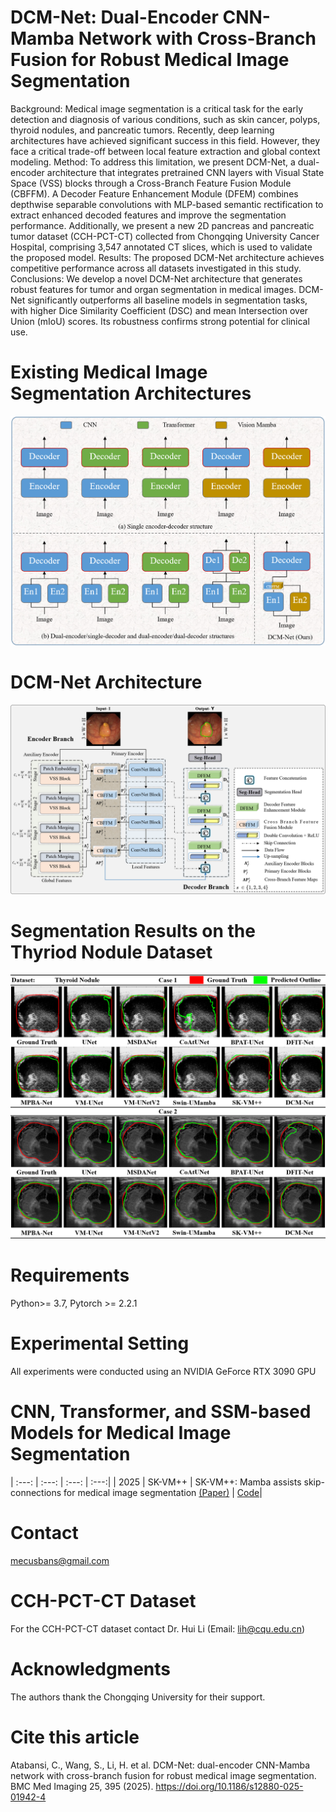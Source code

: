 # DCM-Net: Dual-Encoder CNN-Mamba Network with Cross-Branch Fusion for Robust Medical Image Segmentation

Background: Medical image segmentation is a critical task for the early detection and diagnosis of various conditions, such as skin cancer, polyps, thyroid nodules, and pancreatic tumors. Recently, deep learning architectures have achieved significant success in this field. However, they face a critical trade-off between local feature extraction and global context modeling. Method: To address this limitation, we present DCM-Net, a dual-encoder architecture that integrates pretrained CNN layers with Visual State Space (VSS) blocks through a Cross-Branch Feature Fusion Module (CBFFM). A Decoder Feature Enhancement Module (DFEM) combines depthwise separable convolutions with MLP-based semantic rectification to extract enhanced decoded features and improve the segmentation performance. Additionally, we present a new 2D pancreas and pancreatic tumor dataset (CCH-PCT-CT) collected from Chongqing University Cancer Hospital, comprising 3,547 annotated CT slices, which is used to validate the proposed model. Results: The proposed DCM-Net architecture achieves competitive performance across all datasets investigated in this study. Conclusions: We develop a novel DCM-Net architecture that generates robust features for tumor and organ segmentation in medical images. DCM-Net significantly outperforms all baseline models in segmentation tasks, with higher Dice Similarity Coefficient (DSC) and mean Intersection over Union (mIoU) scores. Its robustness confirms strong potential for clinical use.

#  Existing Medical Image Segmentation Architectures

![ARC](https://github.com/mecusbans/DCM-Net/blob/fceaa5e810ff7dfa56b5397e8083c9a98b8aa469/Others/Figure%202.png)

# DCM-Net Architecture
![DCM-NetDCM-Net](https://github.com/mecusbans/DCM-Net/blob/bf2d75464e29553cef5a46d8fbdc5a85e1c937f8/Others/Figure%203.png)

# Segmentation Results on the Thyriod Nodule Dataset
![Results](https://github.com/mecusbans/DCM-Net/blob/15749ff3f5bfae698a517b58090f51f2d7fc823c/Others/Figure%2011.png)

# Requirements
Python>= 3.7, Pytorch >= 2.2.1

# Experimental Setting
All experiments were conducted using an NVIDIA GeForce RTX 3090 GPU

# CNN, Transformer, and SSM-based Models for Medical Image Segmentation

| :---:   | :---:     | :---:                                                                                                                                                     | :---:|
| 2025  | SK-VM++    | SK-VM++: Mamba assists skip-connections for medical image segmentation [(Paper)](https://doi.org/10.1016/j.bspc.2025.107646) | [Code](https://github.com/wurenkai/SK-VMPlusPlus)|


#   Contact
mecusbans@gmail.com

#   CCH-PCT-CT Dataset
For the CCH-PCT-CT dataset contact Dr. Hui Li (Email: lih@cqu.edu.cn)

#   Acknowledgments
The authors thank the Chongqing University for their support.


# Cite this article
Atabansi, C., Wang, S., Li, H. et al. DCM-Net: dual-encoder CNN-Mamba network with cross-branch fusion for robust medical image segmentation. BMC Med Imaging 25, 395 (2025). https://doi.org/10.1186/s12880-025-01942-4
